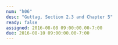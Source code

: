 ```yaml
---
num: "h06"
desc: "Guttag, Section 2.3 and Chapter 5"
ready: false
assigned: 2016-08-08 09:00:00.00-7:00
due: 2016-08-10 09:00:00.00-7:00
---
```


